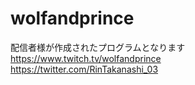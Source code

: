 # wolfandprince
配信者様が作成されたプログラムとなります  
https://www.twitch.tv/wolfandprince  
https://twitter.com/RinTakanashi_03

